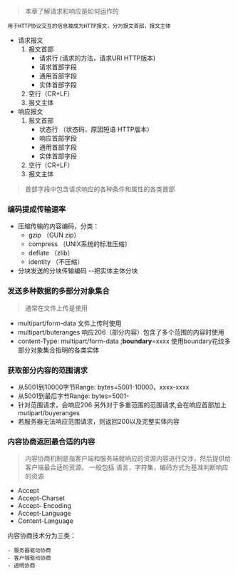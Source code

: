 > 本章了解请求和响应是如何运作的

    用于HTTP协议交互的信息被成为HTTP报文，分为报文首部，报文主体
    
    
- 请求报文
    1. 报文首部
        - 请求行  (请求的方法，请求URI HTTP版本)
        - 请求首部字段
        - 通用首部字段
        - 实体首部字段
    2. 空行（CR+LF）
    3. 报文主体
- 响应报文
    1. 报文首部
        - 状态行  （状态码，原因短语  HTTP版本）
        - 响应首部字段
        - 通用首部字段
        - 实体首部字段
    2. 空行（CR+LF）
    3. 报文主体
>  首部字段中包含请求响应的各种条件和属性的各类首部

### 编码提成传输速率

- 压缩传输的内容编码，分类：
    - gzip （GUN zip）
    - compress （UNIX系统的标准压缩）
    - deflate （zlib）
    - identity （不压缩）
- 分块发送的分块传输编码 --把实体主体分块


### 发送多种数据的多部分对象集合
> 通常在文件上传是使用
- multipart/form-data 文件上传时使用
-  multipart/buteranges 响应206（部分内容）包含了多个范围的内容时使用
- content-Type: multipart/form-data ;**boundary**=xxxx    使用boundary花纹多部分对象集合指明的各类实体


### 获取部分内容的范围请求
- 从5001到10000字节Range: bytes=5001-10000，xxxx-xxxx
- 从5001到最后字节Range: bytes=5001-
- 针对范围请求，会响应206 另外对于多重范围的范围请求,会在响应首部加上mutipart/buyeranges
- 若服务器无法响应范围请求，则返回200以及完整实体内容


### 内容协商返回最合适的内容

> 内容协商机制是指客户端和服务端就响应的资源内容进行交涉，然后提供给客户端最合适的资源。
> 一般包括 语言，字符集，编码方式为基准判断响应的资源
-  Accept
-  Accept-Charset
-  Accept- Encoding
-  Accept-Language
-  Content-Language

内容协商技术分为三类：

    - 服务器驱动协商
    - 客户端驱动协商
    - 透明协商

